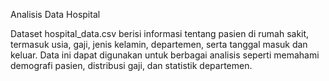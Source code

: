 Analisis Data Hospital

Dataset hospital_data.csv berisi informasi tentang pasien di rumah sakit, termasuk usia, gaji, jenis kelamin, departemen, serta tanggal masuk dan keluar. 
Data ini dapat digunakan untuk berbagai analisis seperti memahami demografi pasien, distribusi gaji, dan statistik departemen.
